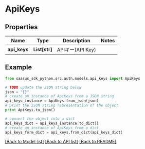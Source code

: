 # ApiKeys


## Properties
Name | Type | Description | Notes
------------ | ------------- | ------------- | -------------
**api_keys** | **List[str]** | APIキー(API Key) | 

## Example

```python
from saasus_sdk_python.src.auth.models.api_keys import ApiKeys

# TODO update the JSON string below
json = "{}"
# create an instance of ApiKeys from a JSON string
api_keys_instance = ApiKeys.from_json(json)
# print the JSON string representation of the object
print ApiKeys.to_json()

# convert the object into a dict
api_keys_dict = api_keys_instance.to_dict()
# create an instance of ApiKeys from a dict
api_keys_form_dict = api_keys.from_dict(api_keys_dict)
```
[[Back to Model list]](../README.md#documentation-for-models) [[Back to API list]](../README.md#documentation-for-api-endpoints) [[Back to README]](../README.md)


